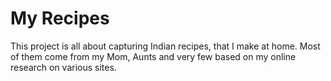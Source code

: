 # My Recipes

This project is all about capturing Indian recipes, that I make at home. Most of them come from my Mom, Aunts and very few based on my online research on various sites.
